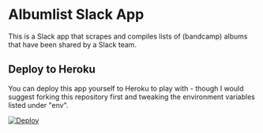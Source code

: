 # Albumlist Slack App

This is a Slack app that scrapes and compiles lists of (bandcamp) albums that have been shared by a Slack team.

## Deploy to Heroku

You can deploy this app yourself to Heroku to play with - though I would suggest forking this repository first and tweaking the environment variables listed under "env".

[![Deploy](https://www.herokucdn.com/deploy/button.png)](https://heroku.com/deploy)

